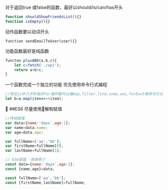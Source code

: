 对于返回true 或false的函数，最好以should/is/can/has开头
```js
function shouldShowFriendsList(){}
function isEmpty(){}
```
动作函数要以动词开头
```
function sendEmailToUser(user){}
```
功能函数最好是纯函数
```js
functon plusABD(a,b,c){
    let c=fetch('./api');
    return a+b+c;
}
```
一个函数完成一个独立的功能
优先使用命令行式编程
```js
//现在js中几乎所有的for循环都可以被map,filter,find,some,any,forEach等命令行式编程取代
let b=a.map(iten=>++item);
```

##ES6
尽量使用解构赋值
```js
//传统赋值
var data={name:'days',age:1};
var name=data.name;
var age=data.age;

var fullName=['aa','bb'];
var firstName=fullName[0];
var lastName=fullName[1];

// ES6赋值 -简单明了
const data={name:'days',age:1};
const {name,age}=data;

const fullName=['aa','bb'];
const [firstName,lastName]=fullName;
```